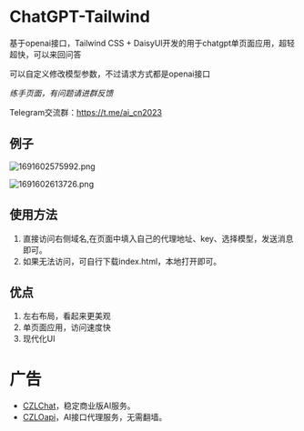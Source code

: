 # ChatGPT-Tailwind

基于openai接口，Tailwind CSS + DaisyUI开发的用于chatgpt单页面应用，超轻超快，可以来回问答

可以自定义修改模型参数，不过请求方式都是openai接口

*练手页面，有问题请进群反馈*

Telegram交流群：https://t.me/ai_cn2023


## 例子

![1691602575992.png](https://cdn-img.czl.net/2023/08/10/64d3cea9db3be.png)

![1691602613726.png](https://cdn-img.czl.net/2023/08/10/64d3cecf903b7.png)


## 使用方法

1. 直接访问右侧域名,在页面中填入自己的代理地址、key、选择模型，发送消息即可。
2. 如果无法访问，可自行下载index.html，本地打开即可。

## 优点

1. 左右布局，看起来更美观
2. 单页面应用，访问速度快
3. 现代化UI


# 广告
- [CZLChat](https://chat.czl.net)，稳定商业版AI服务。
- [CZLOapi](https://oapi.czl.net)，AI接口代理服务，无需翻墙。
